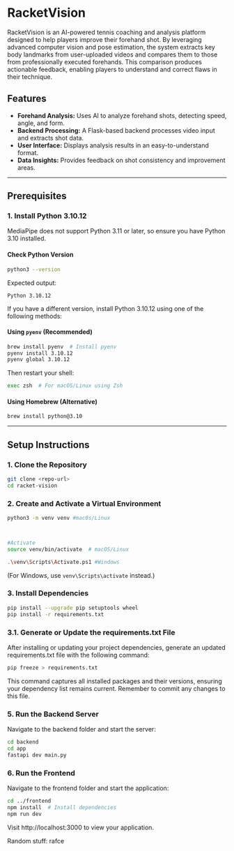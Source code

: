# RacketVision

RacketVision is an AI-powered tennis coaching and analysis platform designed to help players improve their forehand shot. By leveraging advanced computer vision and pose estimation, the system extracts key body landmarks from user-uploaded videos and compares them to those from professionally executed forehands. This comparison produces actionable feedback, enabling players to understand and correct flaws in their technique.

## Features

- **Forehand Analysis:** Uses AI to analyze forehand shots, detecting speed, angle, and form.
- **Backend Processing:** A Flask-based backend processes video input and extracts shot data.
- **User Interface:** Displays analysis results in an easy-to-understand format.
- **Data Insights:** Provides feedback on shot consistency and improvement areas.

---

## Prerequisites

### 1. Install Python 3.10.12

MediaPipe does not support Python 3.11 or later, so ensure you have Python 3.10 installed.

#### Check Python Version

```bash
python3 --version
```

Expected output:

```
Python 3.10.12
```

If you have a different version, install Python 3.10.12 using one of the following methods:

#### Using `pyenv` (Recommended)

```bash
brew install pyenv  # Install pyenv
pyenv install 3.10.12
pyenv global 3.10.12
```

Then restart your shell:

```bash
exec zsh  # For macOS/Linux using Zsh
```

#### Using Homebrew (Alternative)

```bash
brew install python@3.10
```

---

## Setup Instructions

### 1. Clone the Repository

```bash
git clone <repo-url>
cd racket-vision
```

### 2. Create and Activate a Virtual Environment

```bash
python3 -m venv venv #mac0s/Linux



#Activate
source venv/bin/activate  # macOS/Linux

.\venv\Scripts\Activate.ps1 #Windows


```

(For Windows, use `venv\Scripts\activate` instead.)

### 3. Install Dependencies

```bash
pip install --upgrade pip setuptools wheel
pip install -r requirements.txt
```

### 3.1. Generate or Update the requirements.txt File

After installing or updating your project dependencies, generate an updated requirements.txt file with the following command:

```bash
pip freeze > requirements.txt
```

This command captures all installed packages and their versions, ensuring your dependency list remains current. Remember to commit any changes to this file.

### 5. Run the Backend Server

Navigate to the backend folder and start the server:

```bash
cd backend
cd app
fastapi dev main.py
```

### 6. Run the Frontend

Navigate to the frontend folder and start the application:

```bash
cd ../frontend
npm install  # Install dependencies
npm run dev
```

Visit http://localhost:3000 to view your application.

Random stuff:
rafce

